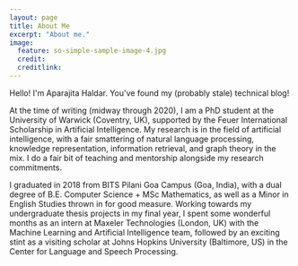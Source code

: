 ```yaml
---
layout: page
title: About Me
excerpt: "About me."
image:
  feature: so-simple-sample-image-4.jpg
  credit:
  creditlink:
---
```



Hello! I'm Aparajita Haldar. You've found my (probably stale) technical blog!

At the time of writing (midway through 2020), I am a PhD student at the University of Warwick (Coventry, UK), supported by the Feuer International Scholarship in Artificial Intelligence. My research is in the field of artificial intelligence, with a fair smattering of natural language processing, knowledge representation, information retrieval, and graph theory in the mix. I do a fair bit of teaching and mentorship alongside my research commitments.

I graduated in 2018 from BITS Pilani Goa Campus (Goa, India), with a dual degree of B.E. Computer Science + MSc Mathematics, as well as a Minor in English Studies thrown in for good measure. Working towards my undergraduate thesis projects in my final year, I spent some wonderful months as an intern at Maxeler Technologies (London, UK) with the Machine Learning and Artificial Intelligence team, followed by an exciting stint as a visiting scholar at Johns Hopkins University (Baltimore, US) in the Center for Language and Speech Processing.
